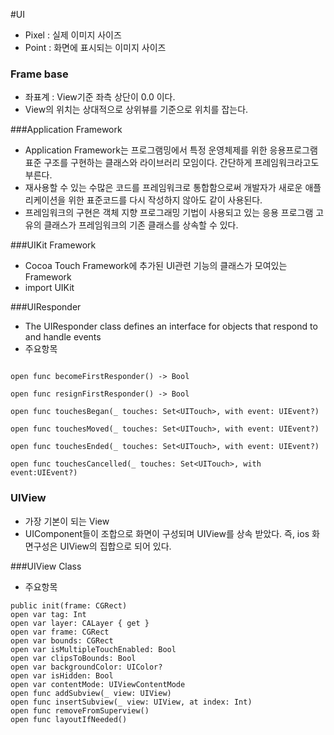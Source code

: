 #UI
* Pixel : 실제 이미지 사이즈
* Point : 화면에 표시되는 이미지 사이즈

### Frame base
* 좌표계 : View기준 좌측 상단이 0.0 이다.
* View의 위치는 상대적으로 상위뷰를 기준으로 위치를 잡는다.

###Application Framework
* Application Framework는 프로그램밍에서 특정 운영체제를 위한 응용프로그램 표준 구조를 구현하는 클래스와 라이브러리 모임이다. 간단하게 프레임워크라고도 부른다.
* 재사용할 수 있는 수많은 코드를 프레임워크로 통합함으로써 개발자가 새로운 애플리케이션을 위한 표준코드를 다시 작성하지 않아도 같이 사용된다.
* 프레임워크의 구현은 객체 지향 프로그래밍 기법이 사용되고 있는 응용 프로그램 고유의 클래스가 프레임워크의 기존 클래스를 상속할 수 있다.

###UIKit Framework
* Cocoa Touch Framework에 추가된 UI관련 기능의 클래스가 모여있는 Framework
* import UIKit

###UIResponder
* The UIResponder class defines an interface for objects that respond to and handle events
* 주요항목

```

open func becomeFirstResponder() -> Bool
open func resignFirstResponder() -> Bool
open func touchesBegan(_ touches: Set<UITouch>, with event: UIEvent?)
open func touchesMoved(_ touches: Set<UITouch>, with event: UIEvent?)
open func touchesEnded(_ touches: Set<UITouch>, with event: UIEvent?)
open func touchesCancelled(_ touches: Set<UITouch>, with event:UIEvent?)
```
### UIView
* 가장 기본이 되는 View
* UIComponent들이 조합으로 화면이 구성되며 UIView를 상속 받았다. 즉, ios 화면구성은 UIView의 집합으로 되어 있다.

###UIView Class
* 주요항목

```
public init(frame: CGRect)open var tag: Intopen var layer: CALayer { get }open var frame: CGRectopen var bounds: CGRectopen var isMultipleTouchEnabled: Boolopen var clipsToBounds: Boolopen var backgroundColor: UIColor?open var isHidden: Boolopen var contentMode: UIViewContentMode open func addSubview(_ view: UIView)open func insertSubview(_ view: UIView, at index: Int)open func removeFromSuperview()open func layoutIfNeeded()
```